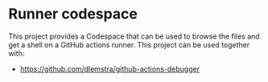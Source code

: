 # Runner codespace

This project provides a Codespace that can be used to browse the files and get a shell on a GitHub actions runner. This project can be used together with:

- https://github.com/dlemstra/github-actions-debugger
